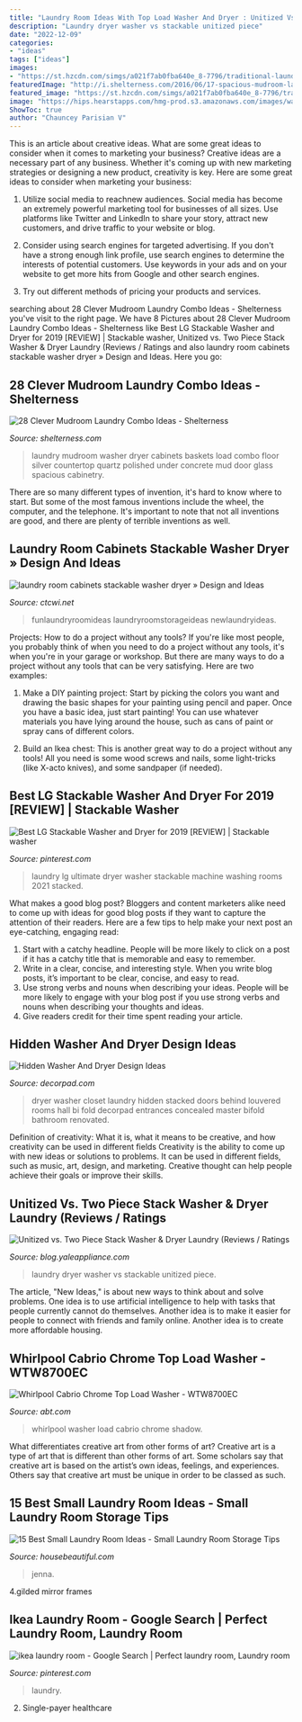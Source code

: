 ```yaml
---
title: "Laundry Room Ideas With Top Load Washer And Dryer : Unitized Vs. Two Piece Stack Washer &amp; Dryer Laundry (reviews / Ratings"
description: "Laundry dryer washer vs stackable unitized piece"
date: "2022-12-09"
categories:
- "ideas"
tags: ["ideas"]
images:
- "https://st.hzcdn.com/simgs/a021f7ab0fba640e_8-7796/traditional-laundry-room.jpg"
featuredImage: "http://i.shelterness.com/2016/06/17-spacious-mudroom-laundry-with-cabinets.jpg"
featured_image: "https://st.hzcdn.com/simgs/a021f7ab0fba640e_8-7796/traditional-laundry-room.jpg"
image: "https://hips.hearstapps.com/hmg-prod.s3.amazonaws.com/images/wall-laundry-room-1518201915.jpg?crop=0.978xw:1.00xh;0.0225xw,0&amp;resize=768:*"
ShowToc: true
author: "Chauncey Parisian V"
---
```



This is an article about creative ideas. What are some great ideas to consider when it comes to marketing your business?
Creative ideas are a necessary part of any business. Whether it's coming up with new marketing strategies or designing a new product, creativity is key. Here are some great ideas to consider when marketing your business: 
1. Utilize social media to reachnew audiences. Social media has become an extremely powerful marketing tool for businesses of all sizes. Use platforms like Twitter and LinkedIn to share your story, attract new customers, and drive traffic to your website or blog. 

2. Consider using search engines for targeted advertising. If you don't have a strong enough link profile, use search engines to determine the interests of potential customers. Use keywords in your ads and on your website to get more hits from Google and other search engines. 

3. Try out different methods of pricing your products and services.

	

		
searching about 28 Clever Mudroom Laundry Combo Ideas - Shelterness you've visit to the right page. We have 8 Pictures about 28 Clever Mudroom Laundry Combo Ideas - Shelterness like Best LG Stackable Washer and Dryer for 2019 [REVIEW] | Stackable washer, Unitized vs. Two Piece Stack Washer &amp; Dryer Laundry (Reviews / Ratings and also laundry room cabinets stackable washer dryer » Design and Ideas. Here you go:
		
    
## 28 Clever Mudroom Laundry Combo Ideas - Shelterness

<img loading=lazy src="http://i.shelterness.com/2016/06/17-spacious-mudroom-laundry-with-cabinets.jpg" onerror="this.onerror=null;this.src='https://tse2.mm.bing.net/th?id=OIP.zskpIQ9Jvxkeuxekb7fy8AHaJ0&amp;pid=15.1';" alt="28 Clever Mudroom Laundry Combo Ideas - Shelterness">

_Source: shelterness.com_

>laundry mudroom washer dryer cabinets baskets load combo floor silver countertop quartz polished under concrete mud door glass spacious cabinetry. 

	

There are so many different types of invention, it's hard to know where to start. But some of the most famous inventions include the wheel, the computer, and the telephone. It's important to note that not all inventions are good, and there are plenty of terrible inventions as well.

    
## Laundry Room Cabinets Stackable Washer Dryer » Design And Ideas

<img loading=lazy src="http://ctcwi.net/uploads/fotos/laundry-room-cabinets-over-washer_969_2112_2816.jpg" onerror="this.onerror=null;this.src='https://tse3.mm.bing.net/th?id=OIP.-to6kdO-pQHBjTLv6K3DvQHaJ4&amp;pid=15.1';" alt="laundry room cabinets stackable washer dryer » Design and Ideas">

_Source: ctcwi.net_

>funlaundryroomideas laundryroomstorageideas newlaundryideas. 

	

Projects: How to do a project without any tools?
If you're like most people, you probably think of when you need to do a project without any tools, it's when you're in your garage or workshop. But there are many ways to do a project without any tools that can be very satisfying. Here are two examples: 
1. Make a DIY painting project: Start by picking the colors you want and drawing the basic shapes for your painting using pencil and paper. Once you have a basic idea, just start painting! You can use whatever materials you have lying around the house, such as cans of paint or spray cans of different colors. 

2. Build an Ikea chest: This is another great way to do a project without any tools! All you need is some wood screws and nails, some light-tricks (like X-acto knives), and some sandpaper (if needed).

    
## Best LG Stackable Washer And Dryer For 2019 [REVIEW] | Stackable Washer

<img loading=lazy src="https://i.pinimg.com/736x/cf/a6/85/cfa685e083a62a5790294beb114f43ee.jpg" onerror="this.onerror=null;this.src='https://tse2.mm.bing.net/th?id=OIP.nlelLytWZMgXmlILPYjjIQHaE8&amp;pid=15.1';" alt="Best LG Stackable Washer and Dryer for 2019 [REVIEW] | Stackable washer">

_Source: pinterest.com_

>laundry lg ultimate dryer washer stackable machine washing rooms 2021 stacked. 

	

What makes a good blog post?
Bloggers and content marketers alike need to come up with ideas for good blog posts if they want to capture the attention of their readers. Here are a few tips to help make your next post an eye-catching, engaging read: 
1. Start with a catchy headline. People will be more likely to click on a post if it has a catchy title that is memorable and easy to remember.
2. Write in a clear, concise, and interesting style. When you write blog posts, it’s important to be clear, concise, and easy to read.
3. Use strong verbs and nouns when describing your ideas. People will be more likely to engage with your blog post if you use strong verbs and nouns when describing your thoughts and ideas.
4. Give readers credit for their time spent reading your article.

    
## Hidden Washer And Dryer Design Ideas

<img loading=lazy src="https://cdn.decorpad.com/photos/2014/02/18/8992ed555527.jpg" onerror="this.onerror=null;this.src='https://tse2.mm.bing.net/th?id=OIP.uTGtzaKPToOGOToNIag6pAHaLH&amp;pid=15.1';" alt="Hidden Washer And Dryer Design Ideas">

_Source: decorpad.com_

>dryer washer closet laundry hidden stacked doors behind louvered rooms hall bi fold decorpad entrances concealed master bifold bathroom renovated. 

	

Definition of creativity: What it is, what it means to be creative, and how creativity can be used in different fields
Creativity is the ability to come up with new ideas or solutions to problems. It can be used in different fields, such as music, art, design, and marketing. Creative thought can help people achieve their goals or improve their skills.

    
## Unitized Vs. Two Piece Stack Washer &amp; Dryer Laundry (Reviews / Ratings

<img loading=lazy src="https://st.hzcdn.com/simgs/a021f7ab0fba640e_8-7796/traditional-laundry-room.jpg" onerror="this.onerror=null;this.src='https://tse3.mm.bing.net/th?id=OIP.DWnVgOj-i-MG_k24nXnMSgHaLH&amp;pid=15.1';" alt="Unitized vs. Two Piece Stack Washer &amp; Dryer Laundry (Reviews / Ratings">

_Source: blog.yaleappliance.com_

>laundry dryer washer vs stackable unitized piece. 

	

The article, "New Ideas," is about new ways to think about and solve problems. One idea is to use artificial intelligence to help with tasks that people currently cannot do themselves. Another idea is to make it easier for people to connect with friends and family online. Another idea is to create more affordable housing.

    
## Whirlpool Cabrio Chrome Top Load Washer - WTW8700EC

<img loading=lazy src="https://content.abt.com/media/images/products/BDP_Images/big_WTW8700ECS.jpg" onerror="this.onerror=null;this.src='https://tse4.mm.bing.net/th?id=OIP.QO7kWlN7h2hwpziApChcigHaLH&amp;pid=15.1';" alt="Whirlpool Cabrio Chrome Top Load Washer - WTW8700EC">

_Source: abt.com_

>whirlpool washer load cabrio chrome shadow. 

	

What differentiates creative art from other forms of art?
Creative art is a type of art that is different than other forms of art. Some scholars say that creative art is based on the artist’s own ideas, feelings, and experiences. Others say that creative art must be unique in order to be classed as such.

    
## 15 Best Small Laundry Room Ideas - Small Laundry Room Storage Tips

<img loading=lazy src="https://hips.hearstapps.com/hmg-prod.s3.amazonaws.com/images/wall-laundry-room-1518201915.jpg?crop=0.978xw:1.00xh;0.0225xw,0&amp;resize=768:*" onerror="this.onerror=null;this.src='https://tse4.mm.bing.net/th?id=OIP.8ALHfAWzcR225jmPbw_NnAHaLG&amp;pid=15.1';" alt="15 Best Small Laundry Room Ideas - Small Laundry Room Storage Tips">

_Source: housebeautiful.com_

>jenna. 

	

4.gilded mirror frames

    
## Ikea Laundry Room - Google Search | Perfect Laundry Room, Laundry Room

<img loading=lazy src="https://i.pinimg.com/736x/f4/3d/b6/f43db6414b7bc316f2cd221b103293fa.jpg" onerror="this.onerror=null;this.src='https://tse1.mm.bing.net/th?id=OIP.Gc9IiJg08j6hffS4ic4OlQHaLG&amp;pid=15.1';" alt="ikea laundry room - Google Search | Perfect laundry room, Laundry room">

_Source: pinterest.com_

>laundry. 

	

2. Single-payer healthcare


